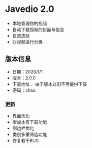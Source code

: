 # Javedio 2.0
* 本地管理你的视频
* 自动下载视频的封面与信息
* 自选皮肤
* 对视频进行分类
## 版本信息
* 日期：2020/1/1
* 版本：2.0.0
* 下载地址： 由于版本过旧不再提供下载
* 密码：chao
### 更新
* 界面优化
* 增加本页下载功能
* 侧边栏优化
* 类别多重筛选功能
* 修复若干BUG
